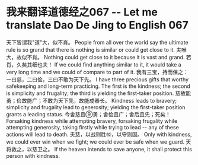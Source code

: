 # 我来翻译道德经之067 -- Let me translate Dao De Jing to English 067

天下皆谓我"道"大，似不肖。
People from all over the world say the ultimate rule is so grand that there is nothing is similar or could get close to it.
夫唯大，故似不肖。
Nothing could get close to it because it is vast and grand.
若肖，久矣其细也夫！
If we could find anything similar to it, it would take a very long time and we could of compare to part of it.
我有三宝，持而保之：一曰慈，二曰俭，三曰不敢为天下先。
I have three precious gifts that worthy safekeeping and long-term practicing. The first is the kindness; the second is simplicity and frugality; the third is yielding the first-taker position.
慈故能勇；俭故能广；不敢为天下先，故能成器长。
Kindness leads to bravery; simplicity and frugality lead to generosity; yielding the first-taker position grants a leading status.
今舍慈且⑨勇；舍俭且广；舍后且先；死矣！
Forsaking kindness while attempting bravery, forsaking frugality while attempting generosity, taking firstly while trying to lead -- any of these actions will lead to death.
夫慈，以战则胜⑩，以守则固。
Only with kindness, we could ever win when we fight; we could ever be safe when we guard.
天将救之，以慈卫之。
If the heaven intends to save anyone, it shall protect this person with kindness.
